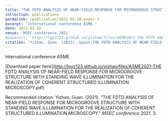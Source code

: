 ```yaml
---
title: "THE FDTD ANALYSIS OF NEAR-FIELD RESPONSE FOR MICROGROOVE STRUCTURE WITH STANDING WAVE ILLUMINATION FOR THE REALIZATION OF COHERENT STRUCTURED ILLUMINATION MICROSCOPY"
collection: publications
permalink: /publication/2021-02-18-paper-3
excerpt: 'International conference ASME.'
date: 2021-02-18
venue: 'MSEC conference 2021'
#paperurl: 'http://lgyz123.github.io/yizhao/files/ASME2021-THE FDTD ANALYSIS OF NEAR-FIELD RESPONSE FOR MICROGROOVE STRUCTURE WITH STANDING WAVE ILLUMINATION FOR THE REALIZATION OF COHERENT STRUCTURED ILLUMINATION MICROSCOPY.pdf'
citation: 'Yizhao, Guan. (2021). &quot;THE FDTD ANALYSIS OF NEAR-FIELD RESPONSE FOR MICROGROOVE STRUCTURE WITH STANDING WAVE ILLUMINATION FOR THE REALIZATION OF COHERENT STRUCTURED ILLUMINATION MICROSCOPY.&quot; <i>MSEC conference 2021</i>. 3.'
---
```

International conference ASME.

[Download paper here](http://lgyz123.github.io/yizhao/files/ASME2021-THE FDTD ANALYSIS OF NEAR-FIELD RESPONSE FOR MICROGROOVE STRUCTURE WITH STANDING WAVE ILLUMINATION FOR THE REALIZATION OF COHERENT STRUCTURED ILLUMINATION MICROSCOPY.pdf)

Recommended citation: Yizhao, Guan. (2021). "THE FDTD ANALYSIS OF NEAR-FIELD RESPONSE FOR MICROGROOVE STRUCTURE WITH STANDING WAVE ILLUMINATION FOR THE REALIZATION OF COHERENT STRUCTURED ILLUMINATION MICROSCOPY." <i>MSEC conference 2021</i>. 3.
